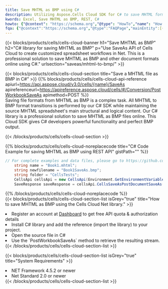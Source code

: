```yaml
---
title: Save MHTML as BMP using C# 
description: Utilizing Aspose.Cells Cloud SDK for C# to save MHTML format file as BMP format file. 
kwords: Excel, Save MHTML as BMP, REST, C#
howto: {"@context": "https://schema.org","@type": "HowTo","name": "How to save MHTML as BMP using the Cells Cloud Net library.","description": "How to save MHTML as BMP using the Cells Cloud Net library.","image": {"@type": "ImageObject"},"url": "/net/saveas/mhtml-to-bmp/","step": [{ "@type": "HowToStep","name": "How to save MHTML as BMP using the Cells Cloud Net library. step 1", "image": {"@type": "ImageObject",},"url": "/net/saveas/mhtml-to-bmp/","text": "Register an account at <a href='https://dashboard.aspose.cloud/'>Dashboard</a> to get free API quota & authorization details",},{ "@type": "HowToStep","name": "How to save MHTML as BMP using the Cells Cloud Net library. step 1", "image": {"@type": "ImageObject",},"url": "/net/saveas/mhtml-to-bmp/","text": "Install C# library and add the reference (import the library) to your project.",},{ "@type": "HowToStep","name": "How to save MHTML as BMP using the Cells Cloud Net library. step 1", "image": {"@type": "ImageObject",},"url": "/net/saveas/mhtml-to-bmp/","text": "Open the source file in C#",},{ "@type": "HowToStep","name": "How to save MHTML as BMP using the Cells Cloud Net library. step 1", "image": {"@type": "ImageObject",},"url": "/net/saveas/mhtml-to-bmp/","text": "Use the `PostWorkbookSaveAs` method to retrieve the resulting stream.",}, ],"supply": {"@type": "HowToSupply","name": "document"},"tool": [{"@type": "HowToTool","name": "Visual Studio, Visual Studio Code, Rider"},{"@type": "HowToTool","name": "Aspose Cells"}],"totalTime": "PT6M"}
fqa: {"@context":"https://schema.org","@type":"FAQPage","mainEntity":[{"@type":"Question","name":"Why save file as other formats file in C# using REST API?","acceptedAnswer":{"@type":"Answer","text":"Documents are encoded in many ways, and some files may be incompatible with the software you use. To open and read such files, just save them as appropriate file formats.<br/><ol><li>Install .NET SDK and add the reference (import the library) to your project.</li><li>Open the source file in C# using REST API.</li><li>Call the PostWorkbookSaveAsRequest() method, passing an output filename with required extension.</li><li>Get the result of save as a separate file.</li></ol>"}},{"@type":"Question","name":"What file formats can I save as with your C# library?","acceptedAnswer":{"@type":"Answer","text":"We support a variety of file formats for conversion using .NET library, including XLSX, Excel, xls , PDF, CSV, HTML, Markdown, XML, PNG, JPG, TIFF, Json, TXT and many more."}},{"@type":"Question","name":"What is the maximum allowed file size for conversion using this .NET library?","acceptedAnswer":{"@type":"Answer","text":"There are no file size limits for format conversions using .NET library."}}]}
---
```



{{< blocks/products/cells/cells-cloud-banner h1="Save MHTML as BMP" h2="C# library for saving MHTML as BMP" p="Use SaveAs API of Cells Cloud to create customized spreadsheet workflows in Net. This is a professional solution to save MHTML as BMP and other document formats online using C#." urlsection="saveas/mhtml-to-bmp/" >}}

{{< blocks/products/cells/cells-cloud-section  title="Save a MHTML file as BMP in C#" >}}
{{% blocks/products/cells/cells-cloud-api-reference  apiurl=https://api.aspose.cloud/v3.0/cells/{name}/SaveAs  apireferenceurl=https://apireference.aspose.cloud/cells/#/Conversion/PostWorkbookSaveAs  apimethod=POST %}}
<br/>
Saving file formats from MHTML as BMP is a complex task. All MHTML to BMP format transitions is performed by our C# SDK while maintaining the source MHTML spreadsheet's main structural and logical content. Our C# library is a professional solution to save MHTML as BMP files online. This Cloud SDK gives C# developers powerful functionality and perfect BMP output.

{{< /blocks/products/cells/cells-cloud-section >}}

{{% blocks/products/cells/cells-cloud-noreplacecode title="C# Code Example for saving MHTML as BMP using REST API" gistPath="" %}}
  
```cs
// For complete examples and data files, please go to https://github.com/aspose-cells-cloud/aspose-cells-cloud-dotnet/
    string name = "Book1.mhtml";
    string newfilename = "Book1SaveAs.bmp";
    string folder = "CellsTests";
    CellsApi cellsApi = new CellsApi(Environment.GetEnvironmentVariable("ProductClientId"), Environment.GetEnvironmentVariable("ProductClientSecret"));
    SaveResponse saveResponse = cellsApi.CellsSaveAsPostDocumentSaveAs(name, null, newfilename, null,null,folder);
```
  
{{% /blocks/products/cells/cells-cloud-noreplacecode  %}}
<br/>
{{< blocks/products/cells/cells-cloud-section-list isGrey="true"  title="How to save MHTML as BMP using the Cells Cloud Net library." >}}
<li>Register an account at <a href="https://dashboard.aspose.cloud/">Dashboard</a> to get free API quota & authorization details</li>
<li>Install C# library and add the reference (import the library) to your project.</li>
<li>Open the source file in C#</li>
<li>Use the `PostWorkbookSaveAs` method to retrieve the resulting stream.</li>
{{< /blocks/products/cells/cells-cloud-section-list >}}

{{< blocks/products/cells/cells-cloud-section-list isGrey="true"  title="System Requirements" >}}
<li>NET Framework 4.5.2 or newer</li>
<li>Net Standard 2.0 or newer</li>
{{< /blocks/products/cells/cells-cloud-section-list >}}
